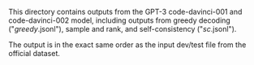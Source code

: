 This directory contains outputs from the GPT-3 code-davinci-001 and code-davinci-002 model, including outputs from greedy decoding ("*_greedy_*.jsonl"), sample and rank, and self-consistency ("*_sc_*.jsonl").

The output is in the exact same order as the input dev/test file from the official dataset.